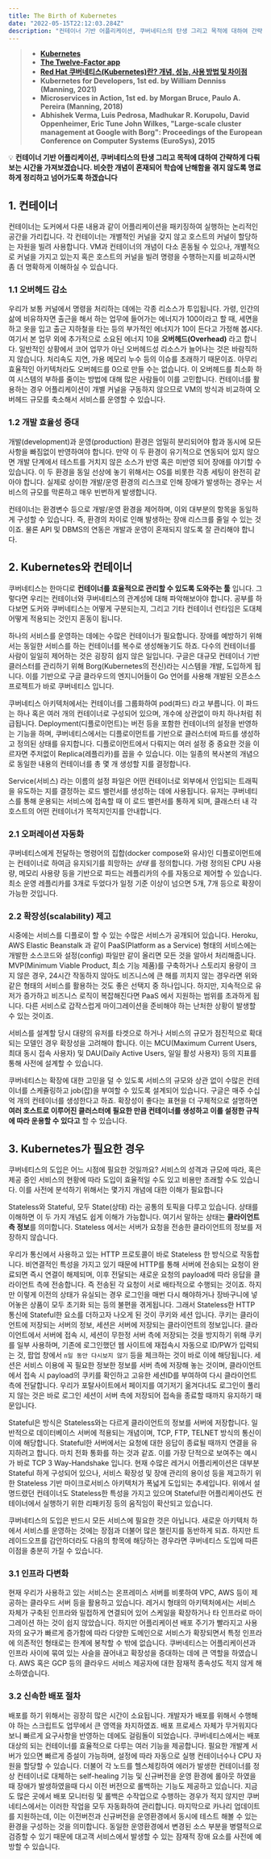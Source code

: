 ```yaml
---
title: The Birth of Kubernetes
date: "2022-05-15T22:12:03.284Z"
description: "컨테이너 기반 어플리케이션, 쿠버네티스의 탄생 그리고 목적에 대하여 간략하게 다뤄보는 시간을 가져보겠습니다. 비슷한 개념이 혼재되어 학습에 난해함을 겪지 않도록 명료하게 정리하고 넘어가도록 하겠습니다"
---
```


>- **[Kubernetes](https://kubernetes.io/ko/)**
>- **[The Twelve-Factor app](https://12factor.net/)**
>- **[Red Hat 쿠버네티스(Kubernetes)란? 개념, 성능, 사용 방법 및 차이점](https://www.redhat.com/ko/topics/containers/what-is-kubernetes)**
>- **Kubernetes for Developers, 1st ed. by William Denniss (Manning, 2021)**
>- **Microservices in Action, 1st ed. by Morgan Bruce, Paulo A. Pereira (Manning, 2018)**
>- **Abhishek Verma, Luis Pedrosa, Madhukar R. Korupolu, David Oppenheimer, Eric Tune John Wilkes, "Large-scale cluster management at Google with Borg": Proceedings of the European Conference on Computer Systems (EuroSys), 2015**

💡 **컨테이너 기반 어플리케이션, 쿠버네티스의 탄생 그리고 목적에 대하여 간략하게 다뤄보는 시간을 가져보겠습니다. 비슷한 개념이 혼재되어 학습에 난해함을 겪지 않도록 명료하게 정리하고 넘어가도록 하겠습니다**

## 1. 컨테이너

컨테이너는 도커에서 다룬 내용과 같이 어플리케이션을 패키징하여 실행하는 논리적인 공간을 가리킵니다. 각 컨테이너는 개별적인 커널을 갖지 않고 호스트의 커널이 할당하는 자원을 빌려 사용합니다. VM과 컨테이너의 개념이 다소 혼동될 수 있으나, 개별적으로 커널을 가지고 있는지 혹은 호스트의 커널을 빌려 명령을 수행하는지를 비교하시면 좀 더 명확하게 이해하실 수 있습니다.


### 1.1 오버헤드 감소

우리가 보통 커널에서 명령을 처리하는 데에는 각종 리소스가 투입됩니다. 가령, 인간의 삶에 비유하자면 출근을 해서 하는 업무에 들어가는 에너지가 100이라고 할 때, 세면을 하고 옷을 입고 출근 지하철을 타는 등의 부가적인 에너지가 10이 든다고 가정해 봅시다. 여기서 본 업무 외에 추가적으로 소요된 에너지 10을 **오버헤드(Overhead)** 라고 합니다. 일반적인 상황에서 코어 업무가 아닌 오버헤드성 리소스가 늘어나는 것은 바람직하지 않습니다. 처리속도 지연, 가용 메모리 누수 등의 이슈를 초래하기 때문이죠. 아무리 효율적인 아키텍처라도 오버헤드를 0으로 만들 수는 없습니다. 이 오버헤드를 최소화 하여 시스템의 부하를 줄이는 방법에 대해 많은 사람들이 이를 고민합니다. 컨테이너를 활용하는 경우 어플리케이션이 개별 커널을 구동하지 않으므로 VM의 방식과 비교하여 오버헤드 규모를 축소해서 서비스를 운영할 수 있습니다.

### 1.2 개발 효율성 증대

개발(development)과 운영(production) 환경은 엄밀히 분리되어야 함과 동시에 모든 사항을 빠짐없이 반영하여야 합니다. 만약 이 두 환경이 유기적으로 연동되어 있지 않으면 개발 단계에서 테스트를 거치지 않은 소스가 반영 혹은 미반영 되어 장애를 야기할 수 있습니다. 이 두 환경을 동일 선상에 놓기 위해서는 OS를 비롯한 각종 세팅이 완전히 같아야 합니다. 실제로 상이한 개발/운영 환경의 리스크로 인해 장애가 발생하는 경우는 서비스의 규모를 막론하고 매우 빈번하게 발생합니다.

컨테이너는 환경변수 등으로 개발/운영 환경을 제어하며, 이외 대부분의 항목을 동일하게 구성할 수 있습니다. 즉, 환경의 차이로 인해 발생하는 장애 리스크를 줄일 수 있는 것이죠. 물론 API 및 DBMS의 연동은 개발과 운영이 혼재되지 않도록 잘 관리해야 합니다. 

## 2. Kubernetes와 컨테이너

쿠버네티스는 한마디로 **컨테이너를 효율적으로 관리할 수 있도록 도와주는 툴** 입니다. 그렇다면 우리는 컨테이너와 쿠버네티스의 관계성에 대해 파악해보아야 합니다. 공부를 하다보면 도커와 쿠버네티스는 어떻게 구분되는지, 그리고 기타 컨테이너 런타임은 도대체 어떻게 적용되는 것인지 혼동이 됩니다. 

하나의 서비스를 운영하는 데에는 수많은 컨테이너가 필요합니다. 장애를 예방하기 위해서는 동일한 서비스를 하는 컨테이너를 복수로 생성해놓기도 하죠. 다수의 컨테이너를 사람이 일일히 제어하는 것은 굉장히 쉽지 않은 일입니다. 구글은 대규모 컨테이너 기반 클러스터를 관리하기 위해 Borg(Kubernetes의 전신)라는 시스템을 개발, 도입하게 됩니다. 이를 기반으로 구글 클라우드의 엔지니어들이 Go 언어를 사용해 개발된 오픈소스 프로젝트가 바로 쿠버네티스 입니다.

쿠버네티스 아키텍처에서는 컨테이너를 그룹화하여 pod(파드) 라고 부릅니다. 이 파드는 하나 혹은 여러 개의 컨테이너로 구성되어 있으며, 개수에 상관없이 마치 하나처럼 취급됩니다. Deployment(디플로이먼트)는 버전 등을 포함한 컨테이너의 설정을 반영하는 기능을 하며, 쿠버네티스에서는 디플로이먼트를 기반으로 클러스터에 파드를 생성하고 정의된 상태를 유지합니다. 디플로이먼트에서 다뤄지는 여러 설정 중 중요한 것을 이르자면 주저없이 Replica(레플리카)를 꼽을 수 있습니다. 이는 일종의 복사본의 개념으로 동일한 내용의 컨테이너를 총 몇 개 생성할 지를 결정합니다.

Service(서비스) 라는 이름의 설정 파일은 어떤 컨테이너로 외부에서 인입되는 트래픽을 유도하는 지를 결정하는 로드 밸런서를 생성하는 데에 사용됩니다. 유저는 쿠버네티스를 통해 운용되는 서비스에 접속할 때 이 로드 밸런서를 통하게 되며, 클래스터 내 각 호스트의 어떤 컨테이너가 목적지인지를 안내합니다.

### 2.1 오퍼레이션 자동화

쿠버네티스에게 전달하는 명령어의 집합(docker compose와 유사)인 디플로이먼트에는 컨테이너로 하여금 유지되기를 희망하는 *상태* 를 정의합니다. 가령 정의된 CPU 사용량, 메모리 사용량 등을 기반으로 파드는 레플리카의 수를 자동으로 제어할 수 있습니다. 최소 운영 레플리카를 3개로 두었다가 일정 기준 이상이 넘으면 5개, 7개 등으로 확장이 가능한 것입니다.

### 2.2 확장성(scalability) 제고

시중에는 서비스를 디플로이 할 수 있는 수많은 서비스가 공개되어 있습니다. Heroku, AWS Elastic Beanstalk 과 같이 PaaS(Platform as a Service) 형태의 서비스에는 개발한 소스코드와 설정(config) 파일만 같이 올리면 모든 것을 알아서 처리해줍니다. MVP(Minimum Viable Product, 최소 기능 제품)를 구축하거나 스토리지 용량이 크지 않은 경우, 24시간 작동하지 않아도 비즈니스에 큰 해를 끼치지 않는 경우라면 위와 같은 형태의 서비스를 활용하는 것도 좋은 선택지 중 하나입니다. 하지만, 지속적으로 유저가 증가하고 비즈니스 로직이 복잡해진다면 PaaS 에서 지원하는 범위를 초과하게 됩니다. 다른 서비스로 갑작스럽게 마이그레이션을 준비해야 하는 난처한 상황이 발생할 수 있는 것이죠.

서비스를 설계할 당시 대량의 유저를 타겟으로 하거나 서비스의 규모가 점진적으로 확대되는 모델인 경우 확장성을 고려해야 합니다. 이는 MCU(Maximum Current Users, 최대 동시 접속 사용자) 및 DAU(Daily Active Users, 일일 활성 사용자) 등의 지표를 통해 사전에 설계할 수 있습니다.  

쿠버네티스는 확장에 대한 고민을 덜 수 있도록 서비스의 규모와 상관 없이 수많은 컨테이너를 스케쥴링하고 job(잡)을 부여할 수 있도록 설계되어 있습니다. 구글은 매주 수십억 개의 컨테이너를 생성한다고 하죠. 확장성이 좋다는 표현을 더 구체적으로 설명하면 **여러 호스트로 이루어진 클러스터에 필요한 만큼 컨테이너를 생성하고 이를 설정한 규칙에 따라 운용할 수 있다고** 할 수 있습니다.

## 3. Kubernetes가 필요한 경우

쿠버네티스의 도입은 어느 시점에 필요한 것일까요? 서비스의 성격과 규모에 따라, 혹은 제공 중인 서비스의 현황에 따라 도입이 효율적일 수도 있고 비용만 초래할 수도 있습니다. 이를 사전에 분석하기 위해서는 몇가지 개념에 대한 이해가 필요합니다

Stateless와 Stateful, 모두 State(상태) 라는 공통의 토픽을 다루고 있습니다. 상태를 이해하면 이 두 가지 개념도 쉽게 이해가 가능합니다. 여기서 말하는 상태는 **클라이언트 측 정보**를 의미합니다. Stateless 에서는 서버가 요청을 전송한 클라이언트의 정보를 저장하지 않습니다. 

우리가 통신에서 사용하고 있는 HTTP 프로토콜이 바로 Stateless 한 방식으로 작동합니다. 비연결적인 특성을 가지고 있기 때문에 HTTP를 통해 서버에 전송되는 요청이 완료되면 즉시 연결이 해제되며, 이후 전달되는 새로운 요청의 payload에 따라 응답을 클라이언트 측에 전송합니다. 즉 전송된 각 요청이 서로 배타적으로 수행되는 것이죠. 하지만 이렇게 이전의 상태가 유실되는 경우 로그인을 매번 다시 해야하거나 장바구니에 넣어놓은 상품이 모두 초기화 되는 등의 불편을 겪게됩니다. 그래서 Stateless한 HTTP 통신에 Stateful한 요소를 더하고자 나오게 된 것이 쿠키와 세션 입니다. 쿠키는 클라이언트에 저장되는 서버의 정보, 세션은 서버에 저장되는 클라이언트의 정보입니다. 클라이언트에서 서버에 접속 시, 세션이 무한정 서버 측에 저장되는 것을 방지하기 위해 쿠키를 일부 사용하며, 기존에 로그인했던 웹 사이트에 재접속시 자동으로 ID/PW가 입력되는 것, 팝업 창에서 `n일 동안 다시보지 않기` 등을 체크하는 것이 바로 이에 해당됩니다. 세션은 서비스 이용에 꼭 필요한 정보한 정보를 서버 측에 저장해 놓는 것이며, 클라이언트에서 접속 시 payload의 쿠키를 확인하고 고유한 세션ID를 부여하여 다시 클라이언트 측에 전달합니다. 우리가 포탈사이트에서 페이지를 여기저기 옮겨다녀도 로그인이 풀리지 않는 것은 바로 로그인 세션이 서버 측에 저장되어 접속을 종료할 때까지 유지하기 때문입니다. 

Stateful은 방식은 Stateless와는 다르게 클라이언트의 정보를 서버에 저장합니다. 일반적으로 데이터베이스 서버에 적용되는 개념이며, TCP, FTP, TELNET 방식의 통신이 이에 해당합니다. Stateful한 서버에서는 요청에 대한 응답이 종료될 때까지 연결을 유지하려고 합니다. 마치 전화 통화를 하는 것과 같죠. 이를 가장 단적으로 보여주는 예시가 바로 TCP 3 Way-Handshake 입니다. 현재 수많은 레거시 어플리케이션은 대부분 Stateful 하게 구성되어 있으나, 서비스 확장성 및 장애 관리의 용이성 등을 제고하기 위한 Stateless 기반 마이크로서비스 아키텍처가 폭넓게 도입되는 추세입니다. 위에서 설명드렸던 컨테이너도 Stateless한 특성을 가지고 있으며 Stateful한 어플리케이션도 컨테이너에서 실행하기 위한 리패키징 등의 움직임이 확산되고 있습니다.

쿠버네티스의 도입은 반드시 모든 서비스에 필요한 것은 아닙니다. 새로운 아키텍처 하에서 서비스를 운영하는 것에는 장점과 더불어 많은 챌린지를 동반하게 되죠. 하지만 트레이드오프를 감안하더라도 다음의 항목에 해당하는 경우라면 쿠버네티스 도입에 따른 이점을 충분히 가질 수 있습니다. 

### 3.1 인프라 다변화

현재 우리가 사용하고 있는 서비스는 온프레미스 서버를 비롯하여 VPC, AWS 등이 제공하는 클라우드 서버 등을 활용하고 있습니다. 레거시 형태의 아키텍처에서는 서비스 자체가 구축된 인프라와 밀접하게 연결되어 있어 스케일을 확장하거나 타 인프라로 마이그레이션 하는 것이 쉽지 않았습니다. 하지만 어플리케이션 배포 주기가 빨라지고 사용자의 요구가 빠르게 증가함에 따라 다양한 도메인으로 서비스가 확장되면서 특정 인프라에 의존적인 형태로는 한계에 봉착할 수 밖에 없습니다. 쿠버네티스는 어플리케이션과 인프라 사이에 묶여 있는 사슬을 끊어내고 확장성을 증대하는 데에 큰 역할을 하였습니다. AWS 혹은 GCP 등의 클라우드 서비스 제공자에 대한 잠재적 종속성도 적지 않게 해소하였습니다.

### 3.2 신속한 배포 절차

배포를 하기 위해서는 굉장히 많은 시간이 소요됩니다. 개발자가 배포를 위해서 수행해야 하는 스크립트도 업무에서 큰 영역을 차지하였죠. 배포 프로세스 자체가 무거워지다보니 빠르게 요구사항을 반영하는 데에도 걸림돌이 되었습니다. 쿠버네티스에서는 배포 대상의 되는 컨테이너를 효율적으로 다루는 여러 기능을 제공합니다. 필요한 개발계 서버가 있으면 빠르게 증설이 가능하며, 설정에 따라 자동으로 실행 컨테이너수나 CPU 자원을 할당할 수 있습니다. 더불어 각 노드를 헬스체킹하여 에러가 발생한 컨테이너를 정상 컨테이너로 대체하는 self-healing 기능 및 신규버전을 운영 환경에 롤아웃 하였을때 장애가 발생하였을때 다시 이전 버전으로 롤백하는 기능도 제공하고 있습니다. 지금도 많은 곳에서 배포 모니터링 및 롤백은 수작업으로 수행하는 경우가 적지 않지만 쿠버네티스에서는 이러한 작업을 모두 자동화하여 관리합니다. 마지막으로 카나리 업데이트를 지원하는데, 이는 이전버전과 신규버전을 운영환경에서 동시에 테스트 해볼 수 있는 환경을 구성하는 것을 의미합니다. 동일한 운영환경에서 변경된 소스 부분을 병렬적으로 검증할 수 있기 때문에 대고객 서비스에서 발생할 수 있는 잠재적 장애 요소를 사전에 예방할 수 있습니다.
